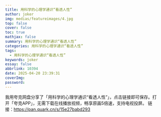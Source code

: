 ```yaml
---
title: 用科学的心理学通识“看透人性”
author: joker
img: medias/featureimages/4.jpg
top: false
cover: false
toc: true
mathjax: false
summary: 用科学的心理学通识“看透人性”
categories: 用科学的心理学通识“看透人性”
tags:
  - 用科学的心理学通识“看透人性”
keywords: joker
essay: false
abbrlink: 10394
date: 2025-04-20 23:39:31
coverImg:
password:
---
```


我用夸克网盘分享了「用科学的心理学通识“看透人性”」，点击链接即可保存。打开「夸克APP」，无需下载在线播放视频，畅享原画5倍速，支持电视投屏。
链接：https://pan.quark.cn/s/15e27babd293
